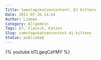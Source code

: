 ```yaml
---
Title: Samstagskatzencontent: DJ Kittens
Date: 2011-07-16 14:54
Author: Lioman
Category: Allgemein
Tags: DJ, Flausch, Katzen
Slug: samstagskatzencontent-dj-kittens
Status: published
---
```


{% youtube bTLgeqCaYMY %}
